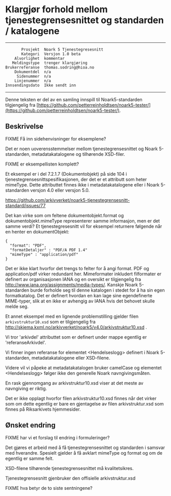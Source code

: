 Klargjør forhold mellom tjenestegrensesnittet og standarden / katalogene
========================================================================

 ------------------  ---------------------------------
           Prosjekt  Noark 5 Tjenestegresesnitt
           Kategori  Versjon 1.0 beta
        Alvorlighet  kommentar
       Meldingstype  trenger klargjøring
    Brukerreferanse  thomas.sodring@hioa.no
        Dokumentdel  n/a
         Sidenummer  n/a
        Linjenummer  n/a
    Innsendingsdato  Ikke sendt inn
 ------------------  ---------------------------------

Denne teksten er del av en samling innspill til Noark5-standarden
tilgjengelig fra
[https://github.com/petterreinholdtsen/noark5-tester/](https://github.com/petterreinholdtsen/noark5-tester/).

Beskrivelse
-----------

FIXME Få inn sidehenvisninger for eksemplene?

Det er noen uoverensstemmelser mellom tjenestegrensesnittet og Noark
5-standarden, metadatakatalogene og tilhørende XSD-filer.

FIXME er eksempellisten komplett?

Et eksempel er i del 7.2.1.7 (Dokumentobjekt) på side 104 i
tjenestegrensesnittspesifikasjonen, der det er et attributt som heter
mimeType.  Dette attributtet finnes ikke i metadatakatalogene eller i
Noark 5-standarden versjon 4.0 eller versjon 5.0.

https://github.com/arkivverket/noark5-tjenestegrensesnitt-standard/issues/77

Det kan virke som om feltene dokumentobjekt.format og
dokumentobjekt.mimeType representerer samme informasjon, men er det
samme verdi?  Et tjenestegresesnitt vil for eksempel returnere
følgende når en henter en dokumentObjekt:

```
{
  "format": "PDF",
  "formatDetaljer" : "PDF/A PDF 1.4"
  "mimeType" : "application/pdf"
}
```

Det er ikke klart hvorfor det trengs to felter for å angi format.  PDF
og application/pdf virker redundant her.  Mimeformater inkludert
filformater er definert av organisasjonen IANA og en oversikt er
tilgjengelig fra http://www.iana.org/assignments/media-types/.
Kanskje Noark 5-standarden burde forholde seg til denne katalogen i
stedet for å ha sin egen formatkatalog.  Det er definert hvordan en
kan lage sine egendefinerte MIME-typer, slik at en ikke er avhengig av
IANA hvis det behovet skulle melde seg.

Et annet eksempel med en lignende problemstilling gjelder filen
```arkivstruktur10.xsd``` som er tilgjengelig fra
http://skjema.kxml.no/arkivverket/noark5/v4.0/arkivstruktur10.xsd .

Vi tror 'arkivdel' attributtet som er definert under mappe egentlig er 
'referanseArkivdel'.

Vi finner ingen referanse for elementet &lt;Hendelseslogg&gt; definert
i Noark 5-standarden, metadatakatalogene eller XSD-filene.

Videre vil vi påpeke at metadatakatalogen bruker camelCase og elementet 
&lt;Hendelseslogg&gt; følger ikke den generelle Noark navngivingsmåten. 

En rask gjennomgang av arkivstruktur10.xsd viser at det meste av
navngiving er riktig.

Det er ikke opplagt hvorfor filen arkivstruktur10.xsd finnes når det
virker som om dette egentlig er bare en gjentagelse av filen
arkivstruktur.xsd som finnes på Riksarkivets hjemmesider.

Ønsket endring
--------------

FIXME har vi et forslag til endring i formuleringer?

Det gjøres et arbeid med å få tjenestegrensesnittet og standarden i
samsvar med hverandre.  Spesielt gjelder å få avklart mimeType og
format og om de egentlig er samme felt.

XSD-filene tilhørende tjenestegrensesnittet må kvalitetsikres.

Tjenestegrensesnitt gjenbruker den offisielle arkivstruktur.xsd

FIXME hva betyr de to siste sentningene?
